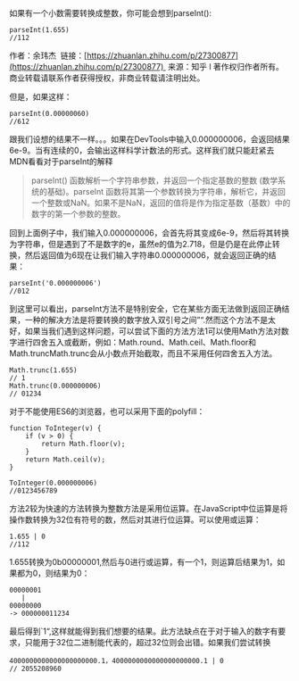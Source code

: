 如果有一个小数需要转换成整数，你可能会想到parseInt():

```
parseInt(1.655)
//112
```

作者：余玮杰 
链接：[https://zhuanlan.zhihu.com/p/27300877](https://zhuanlan.zhihu.com/p/27300877) 
来源：知乎 l
著作权归作者所有。商业转载请联系作者获得授权，非商业转载请注明出处。

但是，如果这样：

```
parseInt(0.00000060)
//612
```

跟我们设想的结果不一样。。。如果在DevTools中输入0.000000006，会返回结果6e-9。当有连续的0，会输出这样科学计数法的形式。这样我们就只能赶紧去MDN看看对于parseInt的解释

> parseInt() 函数解析一个字符串参数，并返回一个指定基数的整数 (数学系统的基础)。parseInt 函数将其第一个参数转换为字符串，解析它，并返回一个整数或NaN。如果不是NaN，返回的值将是作为指定基数（基数）中的数字的第一个参数的整数。

回到上面例子中，我们输入0.000000006，会首先将其变成6e-9，然后将其转换为字符串，但是遇到了不是数字的e，虽然e的值为2.718，但是仍是在此停止转换，然后返回值为6现在让我们输入字符串0.000000006，就会返回正确的结果：

```
parseInt('0.000000006')
//012
```

到这里可以看出，parseInt方法不是特别安全，它在某些方面无法做到返回正确结果，一种的解决方法是将要转换的数字放入双引号之间”“.然而这个方法不是太好，如果当我们遇到这样问题，可以尝试下面的方法方法1可以使用Math方法对数字进行四舍五入或截断，例如：Math.round、Math.ceil、Math.floor和Math.truncMath.trunc会从小数点开始截取，而且不采用任何四舍五入方法。

```
Math.trunc(1.655)  
// 1
Math.trunc(0.000000006)  
// 01234
```

对于不能使用ES6的浏览器，也可以采用下面的polyfill：

```
function ToInteger(v) {  
    if (v > 0) {
        return Math.floor(v);
    }
    return Math.ceil(v);
}

ToInteger(0.000000006) 
//0123456789
```

方法2较为快速的方法转换为整数方法是采用位运算。在JavaScript中位运算是将操作数转换为32位有符号的数，然后对其进行位运算。可以使用或运算：

```
1.655 | 0
//112
```

1.655转换为0b00000001,然后与0进行或运算，有一个1，则运算后结果为1，如果都为0，则结果为0：

```
00000001  
   |
00000000  
-> 000000011234
```

最后得到`1“,这样就能得到我们想要的结果。此方法缺点在于对于输入的数字有要求，只能用于32位二进制能代表的，超过32位则会出错。如果我们尝试转换

```
4000000000000000000000.1，4000000000000000000000.1 | 0  
// 2055208960
```
